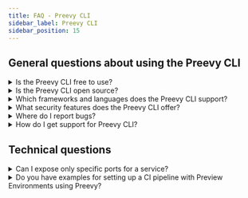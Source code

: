 ```yaml
---
title: FAQ - Preevy CLI
sidebar_label: Preevy CLI
sidebar_position: 15
---
```


## General questions about using the Preevy CLI

<details>
  <summary>Is the Preevy CLI free to use?</summary>

  Yes, the Preevy CLI is free to use.
</details>

<details>
  <summary> Is the Preevy CLI open source?</summary>

  Yes, the Preevy CLI is open source. You can find the source code on [Github](https://github.com/livecycle-io/preevy).
</details>

<details>
  <summary>Which frameworks and languages does the Preevy CLI support?</summary>

  The Preevy CLI is language and framework agnostic. It works with anything that runs in a Docker container.
</details>

<details>
  <summary>What security features does the Preevy CLI offer?</summary>

  The Preevy CLI uses a secure [SSH tunnel](https://livecycle.io/blogs/preevy-proxy-service-2/) to expose your local development environment using Livecycle's tunnel server, which is only accessible using HTTPS.

  You can enable private URLs to restrict access to your environment.
</details>

<details>
  <summary>Where do I report bugs?</summary>

  You can report bugs on [Github](https://github.com/livecycle-io/preevy/issues). Or you can join the [Livecycle Community](https://community.livecycle.io/) on Slack and report bugs there.
</details>

<details>
  <summary>How do I get support for Preevy CLI?</summary>

  Join the <a href="https://community.livecycle.io" target="_blank">Livecycle Community</a> on Slack to get support for Preevy CLI.
</details>

## Technical questions

<details>
  <summary>Can I expose only specific ports for a service?</summary>

  By default, Preevy exposes all the public TCP ports of a service defined in the Compose file.

  You can explicitly specify the ports to be exposed by defining a `preevy.expose` label on the service with the comma-separated list of port numbers to be exposed.

  Labels can defined in the Compose file (`compose.yaml` or `docker-compose.yaml`) as follows:
  ```yaml
services:
  my-service:
    build: ...
    labels:
      preevy.expose: 8000,8001
  ```
</details>

<details>
  <summary>Do you have examples for setting up a CI pipeline with Preview Environments using Preevy?</summary>

  Sure! Check out the following repos:

  - GitHub Actions:
    - [Preevy on Kubernetes using Google Cloud GKE and GAR](https://github.com/livecycle/preevy-gha-gke-demo)
    - [Preevy on Google Cloud VMs](https://github.com/livecycle/preevy-gha-gce-demo)

  - Don't have a Kubernetes cluster? See an [example repo](https://github.com/livecycle/preevy-terraform-eks-example) for setting up [AWS EKS](https://docs.aws.amazon.com/eks/latest/userguide/what-is-eks.html) using Terraform. The example includes [Karpenter](https://karpenter.sh/) which can reduce the cost of running Preview Environments by automatically expanding and shrinking your cluster using [EC2 Spot Instances](https://aws.amazon.com/ec2/spot/pricing/)

</details>
